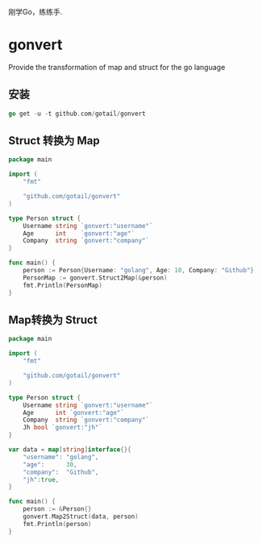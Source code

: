 刚学Go，练练手.

# gonvert

Provide the transformation of map and struct for the go language

## 安装
```go
go get -u -t github.com/gotail/gonvert
```

## Struct 转换为 Map

```go
package main

import (
	"fmt"

	"github.com/gotail/gonvert"
)

type Person struct {
	Username string `gonvert:"username"`
	Age      int    `gonvert:"age"`
	Company  string `gonvert:"company"`
}

func main() {
	person := Person{Username: "golang", Age: 10, Company: "Github"}
	PersonMap := gonvert.Struct2Map(&person)
	fmt.Println(PersonMap)
}

```
## Map转换为 Struct
```go
package main

import (
	"fmt"

	"github.com/gotail/gonvert"
)

type Person struct {
	Username string `gonvert:"username"`
	Age      int `gonvert:"age"`
	Company  string `gonvert:"company"`
	Jh bool	`gonvert:"jh"`
}

var data = map[string]interface{}{
	"username": "golang",
	"age":      30,
	"company":  "Github",
	"jh":true,
}

func main() {
	person := &Person{}
	gonvert.Map2Struct(data, person)
	fmt.Println(person)
}

```
